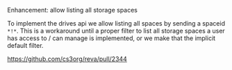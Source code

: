 Enhancement: allow listing all storage spaces

To implement the drives api we allow listing all spaces by sending a spaceid `*!*`. This is a workaround until a proper filter to list all storage spaces a user has access to / can manage is implemented, or we make that the implicit default filter.

https://github.com/cs3org/reva/pull/2344
